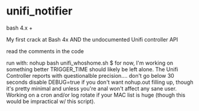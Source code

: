 # unifi_notifier

bash 4.x +


My first crack at Bash 4x AND the undocumented Unifi controller API


read the comments in the code

run with: nohup bash unifi_whoshome.sh $ for now, I'm working on something better
TRIGGER_TIME should likely be left alone.  The Unifi Controller reports with questionalble precision.... don't go below 30 seconds
disable DEBUG=true if you don't want nohup.out filling up, though it's pretty minimal and unless you're anal won't affect any sane user.  Working on a cron and/or log rotate if your MAC list is huge (though this would be impractical w/ this script).
